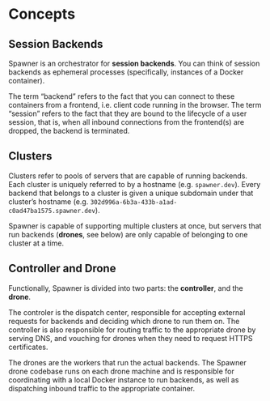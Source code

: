 # Concepts

## Session Backends

Spawner is an orchestrator for **session backends**. You can think of session backends as ephemeral
processes (specifically, instances of a Docker container).

The term “backend” refers to the fact that you can connect to these containers from a frontend, i.e.
client code running in the browser. The term “session” refers to the fact that they are bound to the
lifecycle of a user session, that is, when all inbound connections from the frontend(s) are dropped,
the backend is terminated.

## Clusters

Clusters refer to pools of servers that are capable of running backends. Each cluster is uniquely
referred to by a hostname (e.g. `spawner.dev`). Every backend that belongs to a cluster is given
a unique subdomain under that cluster’s hostname (e.g. `302d996a-6b3a-433b-a1ad-c0ad47ba1575.spawner.dev`).

Spawner is capable of supporting multiple clusters at once, but servers that run backends (**drones**,
see below) are only capable of belonging to one cluster at a time.

## Controller and Drone

Functionally, Spawner is divided into two parts: the **controller**, and the **drone**.

The controler is the dispatch center, responsible for accepting external requests for backends and
deciding which drone to run them on. The controller is also responsible for routing traffic to the
appropriate drone by serving DNS, and vouching for drones when they need to request HTTPS certificates.

The drones are the workers that run the actual backends. The Spawner drone codebase runs on each
drone machine and is responsible for coordinating with a local Docker instance to run backends, as
well as dispatching inbound traffic to the appropriate container.